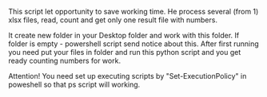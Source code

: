This script let opportunity to save working time.
He process several (from 1) xlsx files, 
read, count and get only one result file with numbers.

It create new folder in your Desktop folder and work with this folder.
If folder is empty - powershell script send notice about this.
After first running you need put your files in folder and run this python script and
you get ready counting numbers for work.

Attention!
You need set up executing scripts by "Set-ExecutionPolicy" in poweshell so that ps script will working. 
